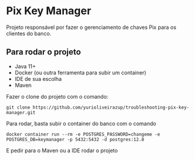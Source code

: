 # Pix Key Manager

Projeto responsável por fazer o gerenciamento de chaves Pix para os clientes do banco.

## Para rodar o projeto
- Java 11+
- Docker (ou outra ferramenta para subir um container)
- IDE de sua escolha
- Maven

Fazer o clone do projeto com o comando:

```shell
git clone https://github.com/yurioliveirazup/troubleshooting-pix-key-manager.git
```

Para rodar, basta subir o container do banco com o comando

```shell
docker container run --rm -e POSTGRES_PASSWORD=changeme -e POSTGRES_DB=keymanager -p 5432:5432 -d postgres:12.8
```

E pedir para o Maven ou a IDE rodar o projeto
